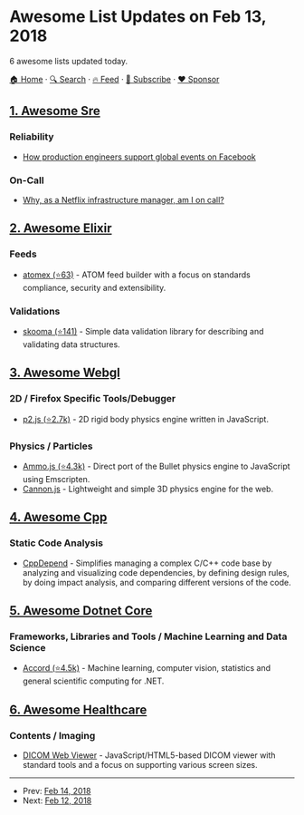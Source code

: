 # Awesome List Updates on Feb 13, 2018

6 awesome lists updated today.

[🏠 Home](/README.md) · [🔍 Search](https://www.trackawesomelist.com/search/) · [🔥 Feed](https://www.trackawesomelist.com/rss.xml) · [📮 Subscribe](https://trackawesomelist.us17.list-manage.com/subscribe?u=d2f0117aa829c83a63ec63c2f&id=36a103854c) · [❤️  Sponsor](https://github.com/sponsors/theowenyoung)



## [1. Awesome Sre](/content/dastergon/awesome-sre/README.md)

### Reliability

*   [How production engineers support global events on Facebook](https://code.facebook.com/posts/166966743929963/how-production-engineers-support-global-events-on-facebook/)

### On-Call

*   [Why, as a Netflix infrastructure manager, am I on call?](https://medium.com/@awspyker/why-as-a-netflix-infrastructure-manager-am-i-on-call-bdc551ac01fe)

## [2. Awesome Elixir](/content/h4cc/awesome-elixir/README.md)

### Feeds

*   [atomex (⭐63)](https://github.com/Betree/atomex) - ATOM feed builder with a focus on standards compliance, security and extensibility.

### Validations

*   [skooma (⭐141)](https://github.com/bcoop713/skooma) - Simple data validation library for describing and validating data structures.

## [3. Awesome Webgl](/content/sjfricke/awesome-webgl/README.md)

### 2D / Firefox Specific Tools/Debugger

*   [p2.js (⭐2.7k)](https://github.com/schteppe/p2.js) - 2D rigid body physics engine written in JavaScript.

### Physics / Particles

*   [Ammo.js (⭐4.3k)](https://github.com/kripken/ammo.js/) - Direct port of the Bullet physics engine to JavaScript using Emscripten.
*   [Cannon.js](http://schteppe.github.io/cannon.js/) - Lightweight and simple 3D physics engine for the web.

## [4. Awesome Cpp](/content/fffaraz/awesome-cpp/README.md)

### Static Code Analysis

*   [CppDepend](https://www.cppdepend.com/) - Simplifies managing a complex C/C++ code base by analyzing and visualizing code dependencies, by defining design rules, by doing impact analysis, and comparing different versions of the code.

## [5. Awesome Dotnet Core](/content/thangchung/awesome-dotnet-core/README.md)

### Frameworks, Libraries and Tools / Machine Learning and Data Science

*   [Accord (⭐4.5k)](https://github.com/accord-net/framework) - Machine learning, computer vision, statistics and general scientific computing for .NET.

## [6. Awesome Healthcare](/content/kakoni/awesome-healthcare/README.md)

### Contents / Imaging

*   [DICOM Web Viewer](https://ivmartel.github.io/dwv/) - JavaScript/HTML5-based DICOM viewer with standard tools and a focus on supporting various screen sizes.

---

- Prev: [Feb 14, 2018](/content/2018/02/14/README.md)
- Next: [Feb 12, 2018](/content/2018/02/12/README.md)